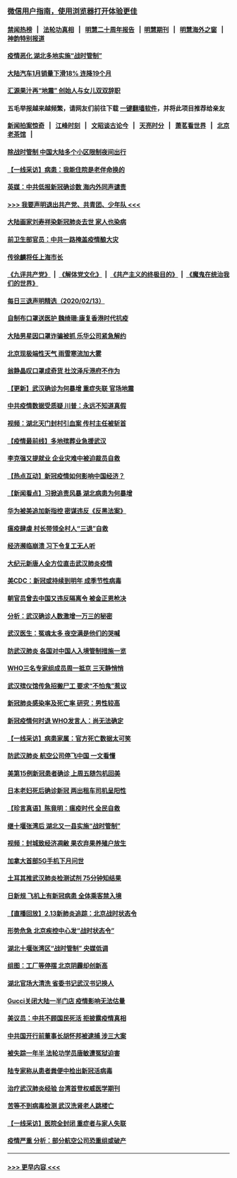 ### [微信用户指南，使用浏览器打开体验更佳](https://github.com/gfw-breaker/banned-news1/blob/master/indexes/wechat-guide.md?t=0)
#### [禁闻热榜](热点新闻.md?t=0)  &nbsp;&nbsp;|&nbsp;&nbsp; [法轮功真相](https://github.com/gfw-breaker/truth/blob/master/README.md?t=0) &nbsp;&nbsp;|&nbsp;&nbsp; [明慧二十周年报告](https://github.com/gfw-breaker/mh-reports/blob/master/README.md?t=0) &nbsp;&nbsp;|&nbsp;&nbsp;[明慧期刊](https://github.com/gfw-breaker/mh-qikan) &nbsp;&nbsp;|&nbsp;&nbsp; [明慧海外之窗](https://github.com/gfw-breaker/mh-news/blob/master/README.md?t=0) &nbsp;&nbsp;|&nbsp;&nbsp; [神韵特别报道](https://github.com/gfw-breaker/mh-news/blob/master/shenyun.md?t=0)
#### [疫情恶化 湖北多地实施“战时管制”](../pages/nsc413/n11868179.md?t=02141444) 
#### [大陆汽车1月销量下滑18% 连降19个月](../pages/nsc413/n11867516.md?t=02141444) 
#### [汇源果汁再“地震” 创始人与女儿双双辞职](../pages/nsc413/n11867908.md?t=02141444) 
#### 五毛举报越来越频繁，请网友们前往下载 [一键翻墙软件](https://github.com/gfw-breaker/ssr-accounts)，并将此项目推荐给亲友
#### [新闻拍案惊奇](https://github.com/gfw-breaker/banned-news1/blob/master/pages/link4.md) &nbsp;&nbsp;|&nbsp;&nbsp; [江峰时刻](https://github.com/gfw-breaker/banned-news1/blob/master/pages/link4.md) &nbsp;&nbsp;|&nbsp;&nbsp; [文昭谈古论今](https://github.com/gfw-breaker/banned-news1/blob/master/pages/link4.md) &nbsp;&nbsp;|&nbsp;&nbsp; [天亮时分](https://github.com/gfw-breaker/banned-news1/blob/master/pages/link4.md) &nbsp;&nbsp;|&nbsp;&nbsp; [萧茗看世界](https://github.com/gfw-breaker/banned-news1/blob/master/pages/link4.md) &nbsp;&nbsp;|&nbsp;&nbsp; [北京老茶馆](https://github.com/gfw-breaker/banned-news1/blob/master/pages/link4.md) &nbsp;&nbsp;|&nbsp;&nbsp; 
#### [除战时管制 中国大陆多个小区限制夜间出行](../pages/nsc413/n11867833.md?t=02141444) 
#### [【一线采访】病患：我能住院是老伴命换的](../pages/nsc413/n11867769.md?t=02141444) 
#### [英媒：中共低报新冠确诊数 海内外同声谴责](../pages/nsc413/n11867421.md?t=02141444) 
#### [>>> 我要声明退出共产党、共青团、少年队 <<<](https://github.com/begood0513/goodnews/blob/master/quit/letter.md) 
#### [大陆画家刘寿祥染新冠肺炎去世 家人也染病](../pages/nsc413/n11867813.md?t=02141444) 
#### [前卫生部官员：中共一路掩盖疫情酿大灾](../pages/nsc413/n11867590.md?t=02141444) 
#### [传徐麟将任上海市长](../pages/nsc413/n11867709.md?t=02141444) 
#### [《九评共产党》](https://github.com/begood0513/9ping.md/blob/master/README.md) &nbsp;|&nbsp; [《解体党文化》](../../../../jtdwh.md/blob/master/README.md)  &nbsp;|&nbsp; [《共产主义的终极目的》](../../../../gczydzjmd.md/blob/master/README.md) &nbsp;|&nbsp; [《魔鬼在统治我们的世界》](../../../../mgztzwmdsj.md/blob/master/README.md) 
#### [每日三退声明精选（2020/02/13）](../pages/nsc413/n11867712.md?t=02141444) 
#### [自制布口罩送医护 魏绮珊:康复香港时代抗疫](../pages/nsc413/n11867481.md?t=02141444) 
#### [大陆男星因口罩诈骗被抓 乐华公司紧急解约](../pages/nsc413/n11867354.md?t=02141444) 
#### [北京现极端性天气 雨雪寒流加大雾](../pages/nsc413/n11867619.md?t=02141444) 
#### [翁静晶叹口罩成奇货 杜汶泽斥港府不作为](../pages/nsc413/n11867016.md?t=02141444) 
#### [【更新】武汉确诊为何暴增 重症失联 官场地震](../pages/nsc413/n11801312.md?t=02141444) 
#### [中共疫情数据受质疑 川普：永远不知道真假](../pages/nsc413/n11867195.md?t=02141444) 
#### [视频：湖北天门封村引血案 传村主任被斩首](../pages/nsc413/n11867382.md?t=02141444) 
#### [【疫情最前线】多地殡葬业急援武汉](../pages/nsc413/n11866914.md?t=02141444) 
#### [李克强又提就业 企业灾难中被迫裁员自救](../pages/nsc413/n11867323.md?t=02141444) 
#### [【热点互动】新冠疫情如何影响中国经济？](../pages/nsc413/n11867208.md?t=02141444) 
#### [【新闻看点】习掀追责风暴 湖北病患为何暴增](../pages/nsc413/n11867035.md?t=02141444) 
#### [华为被美追加新指控 密谋违反《反黑法案》](../pages/nsc413/n11867191.md?t=02141444) 
#### [瘟疫肆虐 村长带领全村人“三退”自救](../pages/nsc413/n11861714.md?t=02141444) 
#### [经济濒临崩溃 习下令复工无人听](../pages/nsc413/n11867269.md?t=02141444) 
#### [大纪元新唐人全方位直击武汉肺炎疫情](../pages/nsc413/n11859405.md?t=02141444) 
#### [美CDC：新冠或持续到明年 成季节性病毒](../pages/nsc413/n11867279.md?t=02141444) 
#### [朝官员曾去中国又违反隔离令 被金正恩枪决](../pages/nsc413/n11867087.md?t=02141444) 
#### [分析：武汉确诊人数激增一万三的秘密](../pages/nsc413/n11866187.md?t=02141444) 
#### [武汉医生：冤魂太多 夜空满是他们的哭喊](../pages/nsc413/n11867107.md?t=02141444) 
#### [防武汉肺炎 各国对中国人入境管制措施一览](../pages/nsc413/n11838726.md?t=02141444) 
#### [WHO三名专家组成员周一抵京 三天静悄悄](../pages/nsc413/n11866947.md?t=02141444) 
#### [武汉殡仪馆传急招搬尸工 要求“不怕鬼”惹议](../pages/nsc413/n11866834.md?t=02141444) 
#### [新冠肺炎感染率及死亡率 研究：男性较高](../pages/nsc413/n11866956.md?t=02141444) 
#### [新冠疫情何时退 WHO发言人：尚无法确定](../pages/nsc413/n11866864.md?t=02141444) 
#### [【一线采访】病患家属：官方死亡数据太可笑](../pages/nsc413/n11866840.md?t=02141444) 
#### [防武汉肺炎 航空公司停飞中国 一文看懂](../pages/nsc413/n11866800.md?t=02141444) 
#### [美第15例新冠患者确诊 上周五随包机回美](../pages/nsc413/n11866852.md?t=02141444) 
#### [日本老妇死后确诊新冠 两出租车司机呈阳性](../pages/nsc413/n11866755.md?t=02141444) 
#### [【珍言真语】陈竟明：瘟疫时代 全民自救](../pages/nsc413/n11866765.md?t=02141444) 
#### [继十堰张湾后 湖北又一县实施“战时管制”](../pages/nsc413/n11866748.md?t=02141444) 
#### [视频：封城致经济凋敝 果农弃果养殖户放生](../pages/nsc413/n11866120.md?t=02141444) 
#### [加拿大首部5G手机下月问世](../pages/nsc413/n11864631.md?t=02141444) 
#### [土耳其推武汉肺炎检测试剂 75分钟知结果](../pages/nsc413/n11866520.md?t=02141444) 
#### [日新规 飞机上有新冠病患 全体乘客禁入境](../pages/nsc413/n11866233.md?t=02141444) 
#### [【直播回放】2.13新肺炎追踪：北京战时状态令](../pages/nsc413/n11866261.md?t=02141444) 
#### [形势危急 北京疾控中心发“战时状态令”](../pages/nsc413/n11866362.md?t=02141444) 
#### [湖北十堰张湾区“战时管制” 央媒低调](../pages/nsc413/n11866013.md?t=02141444) 
#### [组图：工厂等停摆 北京阴霾却创新高](../pages/nsc413/n11865856.md?t=02141444) 
#### [湖北官场大清洗 省委书记武汉书记换人](../pages/nsc413/n11865112.md?t=02141444) 
#### [Gucci关闭大陆一半门店 疫情影响无法估量](../pages/nsc413/n11865799.md?t=02141444) 
#### [美议员：中共不顾国民死活 拒披露疫情真相](../pages/nsc413/n11866147.md?t=02141444) 
#### [中共国开行前董事长胡怀邦被逮捕 涉三大案](../pages/nsc413/n11865943.md?t=02141444) 
#### [被失踪一年半 法轮功学员唐敏遭冤狱迫害](../pages/nsc413/n11863707.md?t=02141444) 
#### [陆专家称从患者粪便中检出新冠活病毒](../pages/nsc413/n11865858.md?t=02141444) 
#### [治疗武汉肺炎经验 台湾首登权威医学期刊](../pages/nsc413/n11865669.md?t=02141444) 
#### [苦等不到病毒检测 武汉洗肾老人跳楼亡](../pages/nsc413/n11866020.md?t=02141444) 
#### [【一线采访】医院全封闭 重症者与家人失联](../pages/nsc413/n11864778.md?t=02141444) 
#### [疫情严重 分析：部分航空公司恐重组或破产](../pages/nsc413/n11865138.md?t=02141444) 

----
#### [ >>> 更早内容 <<< ](../indexes/nsc413-earlier.md)
